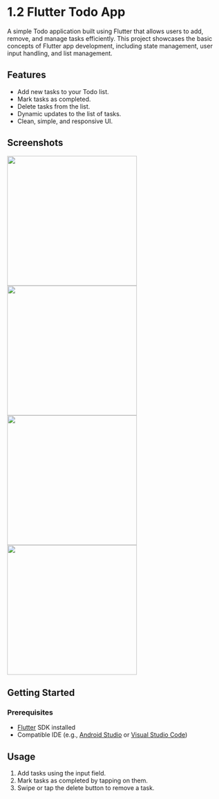 # 1.2 Flutter Todo App

A simple Todo application built using Flutter that allows users to add, remove, and manage tasks efficiently. This project showcases the basic concepts of Flutter app development, including state management, user input handling, and list management.

## Features

- Add new tasks to your Todo list.
- Mark tasks as completed.
- Delete tasks from the list.
- Dynamic updates to the list of tasks.
- Clean, simple, and responsive UI.

## Screenshots
<!-- Add some screenshots of your app here -->
<img src="https://github.com/user-attachments/assets/79764ac9-8def-46a4-8d33-271cabf6eabc" width="300"/>
<img src="https://github.com/user-attachments/assets/4405d0e2-d0ca-44fb-8222-2e2acff7bb14" width="300"/>
<img src="https://github.com/user-attachments/assets/cffcd1a8-054d-45c9-876c-4c8f87b98158" width="300"/>
<img src="https://github.com/user-attachments/assets/b3fd952d-a56a-45de-81dd-061c6eeb2c5d" width="300"/>

## Getting Started

### Prerequisites

- [Flutter](https://flutter.dev/docs/get-started/install) SDK installed
- Compatible IDE (e.g., [Android Studio](https://developer.android.com/studio) or [Visual Studio Code](https://code.visualstudio.com/))

## Usage

1. Add tasks using the input field.
2. Mark tasks as completed by tapping on them.
3. Swipe or tap the delete button to remove a task.
